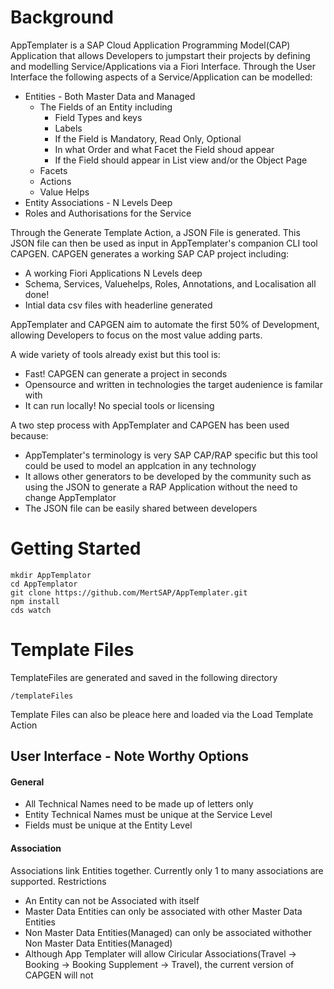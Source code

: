 # Background

AppTemplater is a SAP Cloud Application Programming Model(CAP) Application that allows Developers to jumpstart their projects by defining and modelling Service/Applications via a Fiori Interface. Through the User Interface the following aspects of a Service/Application can be modelled:

* Entities - Both Master Data and Managed
  * The Fields of an Entity including
    * Field Types and keys
    * Labels
    * If the Field is Mandatory, Read Only, Optional
    * In what Order and what Facet the Field shoud appear
    * If the Field should appear in List view and/or the Object Page
  * Facets
  * Actions
  * Value Helps
* Entity Associations - N Levels Deep
* Roles and Authorisations for the Service

 Through the Generate Template Action, a JSON File is generated. This JSON file can then be used as input in AppTemplater's companion CLI tool CAPGEN. CAPGEN generates a working SAP CAP project including:
 * A working Fiori Applications N Levels deep
 * Schema, Services, Valuehelps, Roles, Annotations, and Localisation all done!
 * Intial data csv files with headerline generated

AppTemplater and CAPGEN aim to automate the first 50% of Development, allowing Developers to focus on the most value adding parts. 

A wide variety of tools already exist but this tool is:
 + Fast! CAPGEN can generate a project in seconds
 + Opensource and written in technologies the target audenience is familar with
 + It can run locally! No special tools or licensing

A two step process with AppTemplater and CAPGEN has been used because:
 + AppTemplater's terminology is very SAP CAP/RAP specific but this tool could be used to model an applcation in any technology
 + It allows other generators to be developed by the community such as using the JSON to generate a RAP Application without the need to change AppTemplator
 + The JSON file can be easily shared between developers 

# Getting Started
 ```
mkdir AppTemplator
cd AppTemplator
git clone https://github.com/MertSAP/AppTemplater.git
npm install
cds watch
 ```
# Template Files

TemplateFiles are generated and saved in the following directory
```
/templateFiles
```
Template Files can also be pleace here and loaded via the Load Template Action

## User Interface - Note Worthy Options
#### General
* All Technical Names need to be made up of letters only
* Entity Technical Names must be unique at the Service Level
* Fields must be unique at the Entity Level
  
#### Association
Associations link Entities together. Currently only 1 to many associations are supported. 
Restrictions
* An Entity can not be Associated with itself
* Master Data Entities can only be associated with other Master Data Entities
* Non Master Data Entities(Managed) can only be associated withother  Non Master Data Entities(Managed)
* Although App Templater will allow Ciricular Associations(Travel -> Booking -> Booking Supplement -> Travel), the current version of CAPGEN will not
